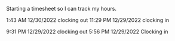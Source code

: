Starting a timesheet so I can track my hours.

1:43 AM 12/30/2022 clocking out
11:29 PM 12/29/2022 clocking in

9:31 PM 12/29/2022 clocking out
5:56 PM 12/29/2022 Clocking in